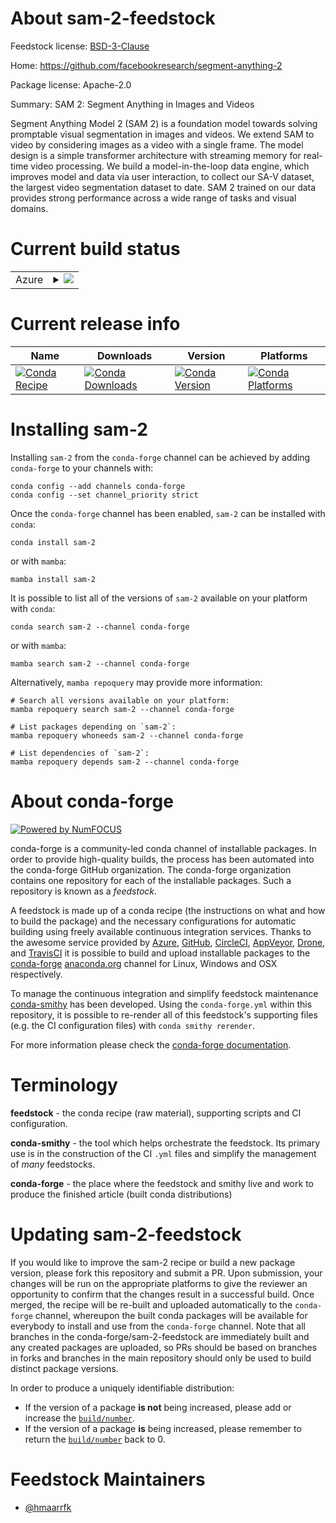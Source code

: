 About sam-2-feedstock
=====================

Feedstock license: [BSD-3-Clause](https://github.com/conda-forge/sam-2-feedstock/blob/main/LICENSE.txt)

Home: https://github.com/facebookresearch/segment-anything-2

Package license: Apache-2.0

Summary: SAM 2: Segment Anything in Images and Videos

Segment Anything Model 2 (SAM 2) is a foundation model towards solving
promptable visual segmentation in images and videos. We extend SAM to video
by considering images as a video with a single frame. The model design is a
simple transformer architecture with streaming memory for real-time video
processing. We build a model-in-the-loop data engine, which improves model
and data via user interaction, to collect our SA-V dataset, the largest
video segmentation dataset to date. SAM 2 trained on our data provides
strong performance across a wide range of tasks and visual domains.


Current build status
====================


<table>
    
  <tr>
    <td>Azure</td>
    <td>
      <details>
        <summary>
          <a href="https://dev.azure.com/conda-forge/feedstock-builds/_build/latest?definitionId=23857&branchName=main">
            <img src="https://dev.azure.com/conda-forge/feedstock-builds/_apis/build/status/sam-2-feedstock?branchName=main">
          </a>
        </summary>
        <table>
          <thead><tr><th>Variant</th><th>Status</th></tr></thead>
          <tbody><tr>
              <td>linux_64_c_compiler_version12cuda_compilercuda-nvcccuda_compiler_version12.0cxx_compiler_version12python3.10.____cpython</td>
              <td>
                <a href="https://dev.azure.com/conda-forge/feedstock-builds/_build/latest?definitionId=23857&branchName=main">
                  <img src="https://dev.azure.com/conda-forge/feedstock-builds/_apis/build/status/sam-2-feedstock?branchName=main&jobName=linux&configuration=linux%20linux_64_c_compiler_version12cuda_compilercuda-nvcccuda_compiler_version12.0cxx_compiler_version12python3.10.____cpython" alt="variant">
                </a>
              </td>
            </tr><tr>
              <td>linux_64_c_compiler_version12cuda_compilercuda-nvcccuda_compiler_version12.0cxx_compiler_version12python3.11.____cpython</td>
              <td>
                <a href="https://dev.azure.com/conda-forge/feedstock-builds/_build/latest?definitionId=23857&branchName=main">
                  <img src="https://dev.azure.com/conda-forge/feedstock-builds/_apis/build/status/sam-2-feedstock?branchName=main&jobName=linux&configuration=linux%20linux_64_c_compiler_version12cuda_compilercuda-nvcccuda_compiler_version12.0cxx_compiler_version12python3.11.____cpython" alt="variant">
                </a>
              </td>
            </tr><tr>
              <td>linux_64_c_compiler_version12cuda_compilercuda-nvcccuda_compiler_version12.0cxx_compiler_version12python3.12.____cpython</td>
              <td>
                <a href="https://dev.azure.com/conda-forge/feedstock-builds/_build/latest?definitionId=23857&branchName=main">
                  <img src="https://dev.azure.com/conda-forge/feedstock-builds/_apis/build/status/sam-2-feedstock?branchName=main&jobName=linux&configuration=linux%20linux_64_c_compiler_version12cuda_compilercuda-nvcccuda_compiler_version12.0cxx_compiler_version12python3.12.____cpython" alt="variant">
                </a>
              </td>
            </tr><tr>
              <td>linux_64_c_compiler_version13cuda_compilerNonecuda_compiler_versionNonecxx_compiler_version13python3.10.____cpython</td>
              <td>
                <a href="https://dev.azure.com/conda-forge/feedstock-builds/_build/latest?definitionId=23857&branchName=main">
                  <img src="https://dev.azure.com/conda-forge/feedstock-builds/_apis/build/status/sam-2-feedstock?branchName=main&jobName=linux&configuration=linux%20linux_64_c_compiler_version13cuda_compilerNonecuda_compiler_versionNonecxx_compiler_version13python3.10.____cpython" alt="variant">
                </a>
              </td>
            </tr><tr>
              <td>linux_64_c_compiler_version13cuda_compilerNonecuda_compiler_versionNonecxx_compiler_version13python3.11.____cpython</td>
              <td>
                <a href="https://dev.azure.com/conda-forge/feedstock-builds/_build/latest?definitionId=23857&branchName=main">
                  <img src="https://dev.azure.com/conda-forge/feedstock-builds/_apis/build/status/sam-2-feedstock?branchName=main&jobName=linux&configuration=linux%20linux_64_c_compiler_version13cuda_compilerNonecuda_compiler_versionNonecxx_compiler_version13python3.11.____cpython" alt="variant">
                </a>
              </td>
            </tr><tr>
              <td>linux_64_c_compiler_version13cuda_compilerNonecuda_compiler_versionNonecxx_compiler_version13python3.12.____cpython</td>
              <td>
                <a href="https://dev.azure.com/conda-forge/feedstock-builds/_build/latest?definitionId=23857&branchName=main">
                  <img src="https://dev.azure.com/conda-forge/feedstock-builds/_apis/build/status/sam-2-feedstock?branchName=main&jobName=linux&configuration=linux%20linux_64_c_compiler_version13cuda_compilerNonecuda_compiler_versionNonecxx_compiler_version13python3.12.____cpython" alt="variant">
                </a>
              </td>
            </tr><tr>
              <td>osx_64_python3.10.____cpython</td>
              <td>
                <a href="https://dev.azure.com/conda-forge/feedstock-builds/_build/latest?definitionId=23857&branchName=main">
                  <img src="https://dev.azure.com/conda-forge/feedstock-builds/_apis/build/status/sam-2-feedstock?branchName=main&jobName=osx&configuration=osx%20osx_64_python3.10.____cpython" alt="variant">
                </a>
              </td>
            </tr><tr>
              <td>osx_64_python3.11.____cpython</td>
              <td>
                <a href="https://dev.azure.com/conda-forge/feedstock-builds/_build/latest?definitionId=23857&branchName=main">
                  <img src="https://dev.azure.com/conda-forge/feedstock-builds/_apis/build/status/sam-2-feedstock?branchName=main&jobName=osx&configuration=osx%20osx_64_python3.11.____cpython" alt="variant">
                </a>
              </td>
            </tr><tr>
              <td>osx_64_python3.12.____cpython</td>
              <td>
                <a href="https://dev.azure.com/conda-forge/feedstock-builds/_build/latest?definitionId=23857&branchName=main">
                  <img src="https://dev.azure.com/conda-forge/feedstock-builds/_apis/build/status/sam-2-feedstock?branchName=main&jobName=osx&configuration=osx%20osx_64_python3.12.____cpython" alt="variant">
                </a>
              </td>
            </tr><tr>
              <td>osx_arm64_python3.10.____cpython</td>
              <td>
                <a href="https://dev.azure.com/conda-forge/feedstock-builds/_build/latest?definitionId=23857&branchName=main">
                  <img src="https://dev.azure.com/conda-forge/feedstock-builds/_apis/build/status/sam-2-feedstock?branchName=main&jobName=osx&configuration=osx%20osx_arm64_python3.10.____cpython" alt="variant">
                </a>
              </td>
            </tr><tr>
              <td>osx_arm64_python3.11.____cpython</td>
              <td>
                <a href="https://dev.azure.com/conda-forge/feedstock-builds/_build/latest?definitionId=23857&branchName=main">
                  <img src="https://dev.azure.com/conda-forge/feedstock-builds/_apis/build/status/sam-2-feedstock?branchName=main&jobName=osx&configuration=osx%20osx_arm64_python3.11.____cpython" alt="variant">
                </a>
              </td>
            </tr><tr>
              <td>osx_arm64_python3.12.____cpython</td>
              <td>
                <a href="https://dev.azure.com/conda-forge/feedstock-builds/_build/latest?definitionId=23857&branchName=main">
                  <img src="https://dev.azure.com/conda-forge/feedstock-builds/_apis/build/status/sam-2-feedstock?branchName=main&jobName=osx&configuration=osx%20osx_arm64_python3.12.____cpython" alt="variant">
                </a>
              </td>
            </tr>
          </tbody>
        </table>
      </details>
    </td>
  </tr>
</table>

Current release info
====================

| Name | Downloads | Version | Platforms |
| --- | --- | --- | --- |
| [![Conda Recipe](https://img.shields.io/badge/recipe-sam--2-green.svg)](https://anaconda.org/conda-forge/sam-2) | [![Conda Downloads](https://img.shields.io/conda/dn/conda-forge/sam-2.svg)](https://anaconda.org/conda-forge/sam-2) | [![Conda Version](https://img.shields.io/conda/vn/conda-forge/sam-2.svg)](https://anaconda.org/conda-forge/sam-2) | [![Conda Platforms](https://img.shields.io/conda/pn/conda-forge/sam-2.svg)](https://anaconda.org/conda-forge/sam-2) |

Installing sam-2
================

Installing `sam-2` from the `conda-forge` channel can be achieved by adding `conda-forge` to your channels with:

```
conda config --add channels conda-forge
conda config --set channel_priority strict
```

Once the `conda-forge` channel has been enabled, `sam-2` can be installed with `conda`:

```
conda install sam-2
```

or with `mamba`:

```
mamba install sam-2
```

It is possible to list all of the versions of `sam-2` available on your platform with `conda`:

```
conda search sam-2 --channel conda-forge
```

or with `mamba`:

```
mamba search sam-2 --channel conda-forge
```

Alternatively, `mamba repoquery` may provide more information:

```
# Search all versions available on your platform:
mamba repoquery search sam-2 --channel conda-forge

# List packages depending on `sam-2`:
mamba repoquery whoneeds sam-2 --channel conda-forge

# List dependencies of `sam-2`:
mamba repoquery depends sam-2 --channel conda-forge
```


About conda-forge
=================

[![Powered by
NumFOCUS](https://img.shields.io/badge/powered%20by-NumFOCUS-orange.svg?style=flat&colorA=E1523D&colorB=007D8A)](https://numfocus.org)

conda-forge is a community-led conda channel of installable packages.
In order to provide high-quality builds, the process has been automated into the
conda-forge GitHub organization. The conda-forge organization contains one repository
for each of the installable packages. Such a repository is known as a *feedstock*.

A feedstock is made up of a conda recipe (the instructions on what and how to build
the package) and the necessary configurations for automatic building using freely
available continuous integration services. Thanks to the awesome service provided by
[Azure](https://azure.microsoft.com/en-us/services/devops/), [GitHub](https://github.com/),
[CircleCI](https://circleci.com/), [AppVeyor](https://www.appveyor.com/),
[Drone](https://cloud.drone.io/welcome), and [TravisCI](https://travis-ci.com/)
it is possible to build and upload installable packages to the
[conda-forge](https://anaconda.org/conda-forge) [anaconda.org](https://anaconda.org/)
channel for Linux, Windows and OSX respectively.

To manage the continuous integration and simplify feedstock maintenance
[conda-smithy](https://github.com/conda-forge/conda-smithy) has been developed.
Using the ``conda-forge.yml`` within this repository, it is possible to re-render all of
this feedstock's supporting files (e.g. the CI configuration files) with ``conda smithy rerender``.

For more information please check the [conda-forge documentation](https://conda-forge.org/docs/).

Terminology
===========

**feedstock** - the conda recipe (raw material), supporting scripts and CI configuration.

**conda-smithy** - the tool which helps orchestrate the feedstock.
                   Its primary use is in the construction of the CI ``.yml`` files
                   and simplify the management of *many* feedstocks.

**conda-forge** - the place where the feedstock and smithy live and work to
                  produce the finished article (built conda distributions)


Updating sam-2-feedstock
========================

If you would like to improve the sam-2 recipe or build a new
package version, please fork this repository and submit a PR. Upon submission,
your changes will be run on the appropriate platforms to give the reviewer an
opportunity to confirm that the changes result in a successful build. Once
merged, the recipe will be re-built and uploaded automatically to the
`conda-forge` channel, whereupon the built conda packages will be available for
everybody to install and use from the `conda-forge` channel.
Note that all branches in the conda-forge/sam-2-feedstock are
immediately built and any created packages are uploaded, so PRs should be based
on branches in forks and branches in the main repository should only be used to
build distinct package versions.

In order to produce a uniquely identifiable distribution:
 * If the version of a package **is not** being increased, please add or increase
   the [``build/number``](https://docs.conda.io/projects/conda-build/en/latest/resources/define-metadata.html#build-number-and-string).
 * If the version of a package **is** being increased, please remember to return
   the [``build/number``](https://docs.conda.io/projects/conda-build/en/latest/resources/define-metadata.html#build-number-and-string)
   back to 0.

Feedstock Maintainers
=====================

* [@hmaarrfk](https://github.com/hmaarrfk/)


